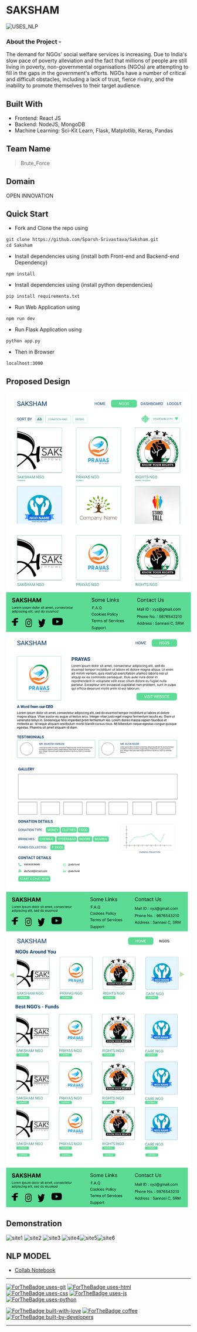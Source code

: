 # SAKSHAM
![USES_NLP](https://github.com/Sparsh-Srivastava/Paper/blob/main/Screenshots/uses-nlp.svg)
### About the Project -
The demand for NGOs' social welfare services is increasing.
Due to India's slow pace of poverty alleviation and the fact that millions of people are still living in poverty, non-governmental organisations (NGOs) are attempting to fill in the gaps in the government's efforts.
NGOs have a number of critical and difficult obstacles, including a lack of trust, fierce rivalry, and the inability to promote themselves to their target audience.


## Built With

- Frontend: React JS
- Backend: NodeJS, MongoDB
- Machine Learning: Sci-Kit Learn, Flask, Matplotlib, Keras, Pandas

## Team Name
>Brute_Force

## Domain
OPEN INNOVATION

## Quick Start

- Fork and Clone the repo using

```
git clone https://github.com/Sparsh-Srivastava/Saksham.git
cd Saksham
```

- Install dependencies using (install both Front-end and Backend-end Dependency)

```
npm install
```
- Install dependencies using (install python dependencies)
```
pip install requirements.txt
```

- Run Web Application using

```
npm run dev
```
- Run Flask Application using

```
python app.py
```


- Then in Browser

```
localhost:3000
```

## Proposed Design
![Design1](https://github.com/Sparsh-Srivastava/Saksham/blob/main/Screenshots/design_1.png) ![Design2](https://github.com/Sparsh-Srivastava/Saksham/blob/main/Screenshots/design_2.png)![Design3](https://github.com/Sparsh-Srivastava/Saksham/blob/main/Screenshots/design_3.png)

## Demonstration
![site1](https://github.com/Sparsh-Srivastava/Saksham/blob/main/Screenshots/site_1.png) ![site2](https://github.com/Sparsh-Srivastava/Saksham/blob/main/Screenshots/site_2.png) ![site3](https://github.com/Sparsh-Srivastava/Saksham/blob/main/Screenshots/site_3.png) ![site4](https://github.com/Sparsh-Srivastava/Saksham/blob/main/Screenshots/site_4.png)![site5](https://github.com/Sparsh-Srivastava/Saksham/blob/main/Screenshots/site_5.png)![site6](https://github.com/Sparsh-Srivastava/Saksham/blob/main/Screenshots/site_6.png)

## NLP MODEL
- [Collab Notebook](https://github.com/Sparsh-Srivastava/Paper/blob/main/Saksham_NLP.ipynb)

---

[![ForTheBadge uses-git](http://ForTheBadge.com/images/badges/uses-git.svg)](https://github.com/Sparsh-Srivastava/Paper)
[![ForTheBadge uses-html](http://ForTheBadge.com/images/badges/uses-html.svg)](https://github.com/Sparsh-Srivastava/Paper)
[![ForTheBadge uses-css](http://ForTheBadge.com/images/badges/uses-css.svg)](https://github.com/Sparsh-Srivastava/Paper)
[![ForTheBadge uses-js](http://ForTheBadge.com/images/badges/uses-js.svg)](https://github.com/Sparsh-Srivastava/Paper)
[![ForTheBadge uses-python](https://forthebadge.com/images/badges/made-with-python.svg)](https://github.com/Sparsh-Srivastava/Paper)

[![ForTheBadge built-with-love](http://ForTheBadge.com/images/badges/built-with-love.svg)](https://github.com/Sparsh-Srivastava/Paper)
[![ForTheBadge coffee](https://forthebadge.com/images/badges/powered-by-coffee.svg)](https://github.com/Sparsh-Srivastava/Paper)
[![ForTheBadge built-by-developers](http://ForTheBadge.com/images/badges/built-by-developers.svg)](https://github.com/Sparsh-Srivastava/Paper)

---
